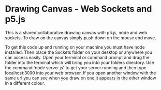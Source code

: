 # Drawing Canvas - Web Sockets and p5.js
This is a shared collaborative drawing canvas with p5.js, node and web sockets.
To draw on the canvas simply push down on the mouse and move.


To get this code up and running on your machine you must have node installed. Then place the Sockets folder on your desktop or anywhere you can access easily.
Open your terminal or command prompt and drag the folder into the terminal which will bring you into your folders directory. Use the command 'node server.js' 
to get your server running and then type localhost:3000 into your web browser. If you open another window with the same url you can see when you draw on one 
it appears in the other window in a different colour.
